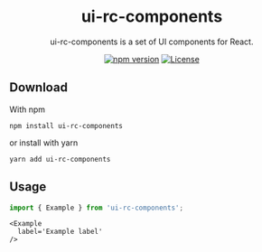 <h1 align='center'>
 ui-rc-components
</h1>

<p align='center'>
ui-rc-components is a set of UI components for React.
</p>

<div align='center'>

[![npm version](https://img.shields.io/npm/v/ui-rc-components?color=blue)](https://www.npmjs.com/package/ui-rc-components)
[![License](https://img.shields.io/npm/l/ui-rc-components)](./LICENSE)

</div>

## Download 

With npm
```
npm install ui-rc-components
```

or install with yarn
```
yarn add ui-rc-components
```

## Usage

```ts
import { Example } from 'ui-rc-components';
```

```tsx
<Example
  label='Example label'
/>
```